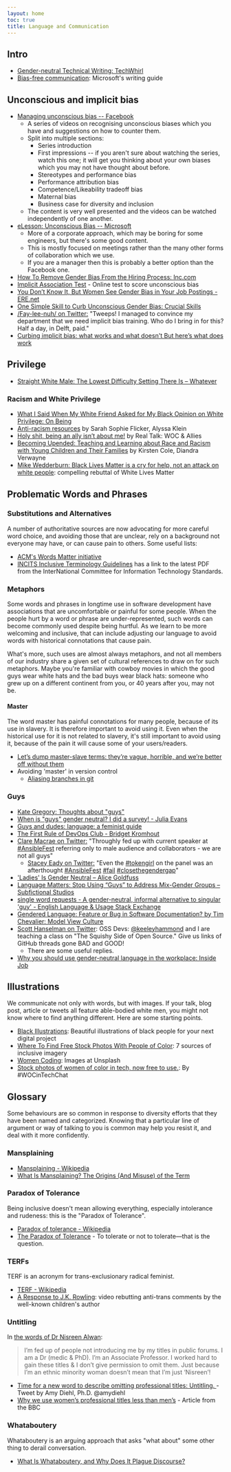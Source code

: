 ```yaml
---
layout: home
toc: true
title: Language and Communication
---
```


## Intro

* [Gender-neutral Technical Writing: TechWhirl](https://techwhirl.com/gender-neutral-technical-writing/)
* [Bias-free communication](https://docs.microsoft.com/en-us/style-guide/bias-free-communication): Microsoft's writing guide

<!-- ## Inclusion vs Diversity -->

<!-- ### Bringing people vs keeping them where they are -->

<!-- ## Equality -->

<!-- ## Micro-aggressions -->

## Unconscious and implicit bias

* [Managing unconscious bias -- Facebook](https://managingbias.fb.com/)
  * A series of videos on recognising unconscious biases which you have and suggestions on how to counter them.
  * Split into multiple sections:
    * Series introduction
    * First impressions -- if you aren't sure about watching the series, watch this one; it will get you thinking about your own biases which you may not have thought about before.
    * Stereotypes and performance bias
    * Performance attribution bias
    * Competence/Likeability tradeoff bias
    * Maternal bias
    * Business case for diversity and inclusion
   * The content is very well presented and the videos can be watched independently of one another.
* [eLesson: Unconscious Bias -- Microsoft](https://www.microsoft.com/en-us/diversity/training/default.aspx)
  * More of a corporate approach, which may be boring for some engineers, but there's some good content.
  * This is mostly focused on meetings rather than the many other forms of collaboration which we use.
  * If you are a manager then this is probably a better option than the Facebook one.
* [How To Remove Gender Bias From the Hiring Process: Inc.com](http://www.inc.com/will-yakowicz/how-to-help-end-gender-bias-while-hiring.html)
* [Implicit Association Test](https://implicit.harvard.edu/implicit/) - Online test to score unconscious bias
* [You Don’t Know It, But Women See Gender Bias in Your Job Postings - ERE.net](http://www.ere.net/2013/03/01/you-dont-know-it-but-women-see-gender-bias-in-your-job-postings/)
* [One Simple Skill to Curb Unconscious Gender Bias:  Crucial Skills](http://www.crucialskills.com/2015/08/one-simple-skill-to-curb-unconscious-gender-bias/)
* [/Fay-lee-nuh/ on Twitter:](https://twitter.com/Felienne/status/799604057577050113) "Tweeps! I managed to convince my department that we need implicit bias training. Who do I bring in for this? Half a day, in Delft, paid."
* [Curbing implicit bias: what works and what doesn't But here’s what does work](https://knowablemagazine.org/article/mind/2020/how-to-curb-implicit-bias)


## Privilege

* [Straight White Male: The Lowest Difficulty Setting There Is – Whatever](http://whatever.scalzi.com/2012/05/15/straight-white-male-the-lowest-difficulty-setting-there-is/)

### Racism and White Privilege

* [What I Said When My White Friend Asked for My Black Opinion on White Privilege:  On Being](https://onbeing.org/blog/what-i-said-when-my-white-friend-asked-for-my-black-opinion-on-white-privilege/)
* [Anti-racism resources](http://bit.ly/ANTIRACISMRESOURCES) by Sarah Sophie Flicker, Alyssa Klein
* [Holy shit, being an ally isn’t about me!](https://medium.com/@realtalkwocandallies/holy-shit-being-an-ally-isnt-about-me-ae2de5c47514) by Real Talk: WOC & Allies
* [Becoming Upended: Teaching and Learning about Race and Racism with Young Children and Their Families](https://www.naeyc.org/resources/pubs/yc/may2018/teaching-learning-race-and-racism) by Kirsten Cole, Diandra Verwayne
* [Mike Wedderburn: Black Lives Matter is a cry for help, not an attack on white people](https://www.skysports.com/football/news/11095/12013169/mike-wedderburn-black-lives-matter-is-a-cry-for-help-not-an-attack-on-white-people): compelling rebuttal of White Lives Matter

<!-- ## History -->

<!-- ## Pronouns -->

<!-- ### They -->

<!-- ### Neo-pronouns -->

## Problematic Words and Phrases

### Substitutions and Alternatives

A number of authoritative sources are now advocating for more careful word choice, and avoiding those that are unclear, rely on a background not everyone may have, or can cause pain to others. Some useful lists:

* [ACM's Words Matter initiative](https://www.acm.org/diversity-inclusion/words-matter)
* [INCITS Inclusive Terminology Guidelines](https://standards.incits.org/apps/group_public/document.php?document_id=131788&wg_abbrev=resources) has a link to the latest PDF from the InterNational Committee for Information Technology Standards.

### Metaphors

Some words and phrases in longtime use in software development have associations that are uncomfortable or painful for some people. When the people hurt by a word or phrase are under-represented, such words can become commonly used despite being hurtful. As we learn to be more welcoming and inclusive, that can include adjusting our language to avoid words with historical connotations that cause pain. 

What's more, such uses are almost always metaphors, and not all members of our industry share a given set of cultural references to draw on for such metaphors. Maybe you're familiar with cowboy movies in which the good guys wear white hats and the bad buys wear black hats: someone who grew up on a different continent from you, or 40 years after you, may not be.

<!-- #### Blacklist -->

#### Master

The word master has painful connotations for many people, because of its use in slavery. It is therefore important to avoid using it. Even when the historical use for it is not related to slavery, it's still important to avoid using it, because of the pain it will cause some of your users/readers.

* [Let’s dump master-slave terms: they’re vague, horrible, and we’re better off without them](https://cdm.link/2020/06/lets-dump-master-slave-terms/)
* Avoiding 'master' in version control
  * [Aliasing branches in git](https://stackoverflow.com/a/549949/104370)

### Guys

* [Kate Gregory: Thoughts about "guys"](http://www.gregcons.com/KateBlog/ThoughtsAboutGuys.aspx)
* [When is "guys" gender neutral? I did a survey! - Julia Evans](http://jvns.ca/blog/2013/12/27/guys-guys-guys/)
* [Guys and dudes:  language: a feminist guide](https://debuk.wordpress.com/2016/02/21/guys-and-dudes/)
* [The First Rule of DevOps Club - Bridget Kromhout](http://bridgetkromhout.com/blog/2014/11/03/the-first-rule-of-devops-club/)
* [Clare Macrae on Twitter:](https://twitter.com/ClareMacraeUK/status/700259853365858304?p=v) "Throughly fed up with current speaker at [#AnsibleFest](https://twitter.com/search/?q=%23AnsibleFest&s=hash) referring only to male audience and collaborators - we are not all guys"
	* [Stacey Eady on Twitter:](https://twitter.com/told_tedith/status/700346343533969409?p=v) "Even the [#tokengirl](https://twitter.com/search/?q=%23tokengirl&s=hash) on the panel was an afterthought [#AnsibleFest](https://twitter.com/search/?q=%23AnsibleFest&s=hash) [#fail](https://twitter.com/search/?q=%23fail&s=hash) [#closethegendergap](https://twitter.com/search/?q=%23closethegendergap&s=hash)"
* ['Ladies' Is Gender Neutral – Alice Goldfuss](http://blog.alicegoldfuss.com/ladies-is-gender-neutral/)
* [Language Matters: Stop Using “Guys” to Address Mix-Gender Groups – Subfictional Studios](https://subfictional.com/2012/07/02/language-matters-stop-using-guys-to-address-mix-gender-groups/)
* [single word requests - A gender-neutral, informal alternative to singular 'guy' - English Language & Usage Stack Exchange](http://english.stackexchange.com/questions/193702/a-gender-neutral-informal-alternative-to-singular-guy)
* [Gendered Language: Feature or Bug in Software Documentation? by Tim Chevalier:  Model View Culture](https://modelviewculture.com/pieces/gendered-language-feature-or-bug-in-software-documentation)
* [Scott Hanselman on Twitter](https://twitter.com/shanselman/status/904793438238892032): OSS Devs: [@keeleyhammond](https://twitter.com/keeleyhammond) and I are teaching a class on "The Squishy Side of Open Source." Give us links of GitHub threads gone BAD and GOOD!
	* There are some useful replies.
* [Why you should use gender-neutral language in the workplace:  Inside Job](https://www.totaljobs.com/insidejob/gender-neutral-language-in-the-workplace/)

## Illustrations

We communicate not only with words, but with images. If your talk, blog post, article or tweets all feature able-bodied white men, you might not know where to find anything different. Here are some starting points.

* [Black Illustrations](https://www.blackillustrations.com): Beautiful illustrations of black people for your next digital project
* [Where To Find Free Stock Photos With People of Color](https://peopleofcolorintech.com/articles/where-to-find-free-stock-photos-with-people-of-color/): 7 sources of inclusive imagery
* [Women Coding](https://unsplash.com/s/photos/woman-coding): Images at Unsplash
* [Stock photos of women of color in tech, now free to use.](https://www.flickr.com/people/wocintechchat/): By #WOCinTechChat

## Glossary

Some behaviours are so common in response to diversity efforts that they have been named and categorized. Knowing that a particular line of argument or way of talking to you is common may help you resist it, and deal with it more confidently.

<!-- ### Gaslighting -->

### Mansplaining

* [Mansplaining - Wikipedia](https://en.m.wikipedia.org/wiki/Mansplaining)
* [What Is Mansplaining? The Origins (And Misuse) of the Term](http://www.makeuseof.com/tag/mansplaining-origins-misuse-term/)

### Paradox of Tolerance

Being inclusive doesn't mean allowing everything, especially intolerance and rudeness: this is the "Paradox of Tolerance".

* [Paradox of tolerance - Wikipedia](https://en.wikipedia.org/wiki/Paradox_of_tolerance)
* [The Paradox of Tolerance](https://bigthink.com/the-paradox-of-tolerance) - To tolerate or not to tolerate—that is the question.

<!-- ### Sealioning -->

### TERFs

TERF is an acronym for trans-exclusionary radical feminist.

* [TERF - Wikipedia](https://en.wikipedia.org/wiki/TERF)
* [A Response to J.K. Rowling](https://youtu.be/WfQQqqfvmv0): video rebutting anti-trans comments by the well-known children's author 

<!-- ### Tone-policing -->

### Untitling

In [the words of Dr Nisreen Alwan](https://twitter.com/Dr2NisreenAlwan/status/1309424063018946561):

> I’m fed up of people not introducing me by my titles in public forums. I am a Dr (medic & PhD). I’m an Associate Professor. I worked hard to gain these titles & I don’t give permission to omit them. Just because I’m an ethnic minority woman doesn’t mean that I’m just ‘Nisreen’!

* [Time for a new word to describe omitting professional titles: Untitling. ](https://twitter.com/amydiehl/status/1309426118731149312) - Tweet by Amy Diehl, Ph.D. @amydiehl
* [Why we use women’s professional titles less than men’s](https://www.bbc.com/worklife/article/20210216-why-do-professional-titles-actually-matter) - Article from the BBC 

### Whataboutery

Whataboutery is an arguing approach that asks "what about" some other thing to derail conversation.

* [What Is Whataboutery, and Why Does It Plague Discourse?](https://theswaddle.com/what-does-whataboutery-mean/)
